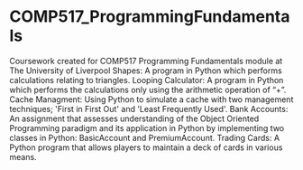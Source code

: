 # COMP517_ProgrammingFundamentals
Coursework created for COMP517 Programming Fundamentals module at The University of Liverpool
Shapes: A program in Python which performs calculations relating to triangles.
Looping Calculator: A program in Python which performs the calculations only using the arithmetic operation of “+”. 
Cache Managment: Using Python to simulate a cache with two management techniques; 'First in First Out' and 'Least Frequently Used'.
Bank Accounts: An assignment that assesses understanding of the Object Oriented Programming paradigm and its application in Python by implementing two classes in Python: BasicAccount and PremiumAccount.
Trading Cards: A Python program that allows players to maintain a deck of cards in various means. 
